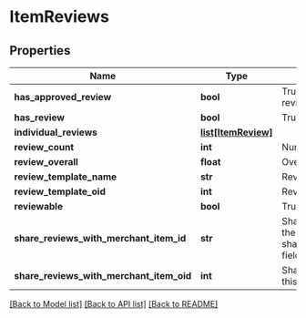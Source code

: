 # ItemReviews

## Properties
Name | Type | Description | Notes
------------ | ------------- | ------------- | -------------
**has_approved_review** | **bool** | True if the item has an approved review | [optional] 
**has_review** | **bool** | True if the item has a review | [optional] 
**individual_reviews** | [**list[ItemReview]**](ItemReview.md) |  | [optional] 
**review_count** | **int** | Number of approved reviews | [optional] 
**review_overall** | **float** | Overall score of reviews | [optional] 
**review_template_name** | **str** | Review template name | [optional] 
**review_template_oid** | **int** | Review template object identifier | [optional] 
**reviewable** | **bool** | True if the item is reviewable | [optional] 
**share_reviews_with_merchant_item_id** | **str** | Share reviews with item id.  To set, use the share_reviews_with_merchant_item_oid field. | [optional] 
**share_reviews_with_merchant_item_oid** | **int** | Share reviews with item oid.  To null out this field, set teh value to zero. | [optional] 

[[Back to Model list]](../README.md#documentation-for-models) [[Back to API list]](../README.md#documentation-for-api-endpoints) [[Back to README]](../README.md)


